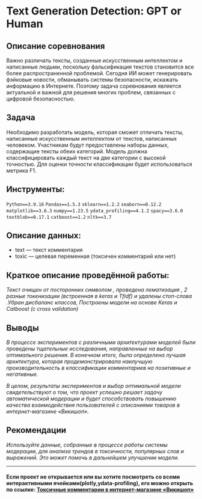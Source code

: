 # Text Generation Detection: GPT or Human

## Описание соревнования

Важно различать тексты, созданные искусственным интеллектом и написанные людьми, поскольку фальсификация текстов становится все более распространенной проблемой. Сегодня ИИ может генерировать фэйковые новости, обманывать системы безопасности, искажать информацию в Интернете. Поэтому задача соревнования является актуальной и важной для решения многих проблем, связанных с цифровой безопасностью.

## Задача

Необходимо разработать модель, которая сможет отличать тексты, написанные искусственным интеллектом от текстов, написанных человеком. Участникам будут предоставлены наборы данных, содержащие тексты обеих категорий. Модель должна классифицировать каждый текст на две категории с высокой точностью. Для оценки точности классификации будет использоваться метрика F1. 

## Инструменты:

`Python==3.9.16`
`Pandas==1.5.3`
`sklearn==1.2.2`
`seaborn==0.12.2`
`matplotlib==3.6.3`
`numpy==1.23.5`
`ydata_profiling==4.1.2`
`spacy==3.6.0`
`textblob==0.17.1`
`catboost==1.2`
`nltk==3.7`

## Описание данных:

- text — текст комментария
- toxic — целевая переменная (токсичен комментарий или нет)

## Краткое описание проведённой работы:
<i> 
Текст очищен от посторонних символом , проведена лематизация , 2 разные токенизации (встроенная в keras и Tfidf) и удалены стоп-слова .Убран дисбаланс классов, Построены модели на основе Keras и Catboost (c cross validation)</i>

## Выводы
<i>В процессе экспериментов с различными архитектурами моделей были проведены тщательные исследования, направленные на выбор оптимального решения. В конечном итоге, была определена лучшая архитектура, которая продемонстрировала наилучшую производительность в классификации комментариев на позитивные и негативные. 

В целом, результаты экспериментов и выбор оптимальной модели свидетельствуют о том, что проект успешно решает задачу автоматической модерации и будет способствовать повышению качества взаимодействия пользователей с описаниями товаров в интернет-магазине «Викишоп».</i>

## Рекомендации
<i>Используйте данные, собранные в процессе работы системы модерации, для анализа трендов в токсичности, популярных слов и выражений. Это может помочь в дальнейшем улучшении модели.
</i>

---

#### Если проект не открывается или вы хотите посмотреть со всеми интерактивными ячейками(plotly,ydata-profiling), его можно открыть по ссылке: <a href='https://nbviewer.org/github/verydirtyhands/toxic_comments/blob/main/p12f.ipynb'>Токсичные комментарии в интернет-магазине «Викишоп»</a>

